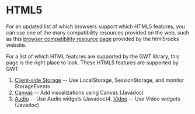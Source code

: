 HTML5
===

For an updated list of which browsers support which HTML5 features, you can use one of the many
compatibility resources provided on the web, such as this
[browser compatibility resource page](http://www.html5rocks.com/resources.html) provided by the
html5rocks website.

For a list of which HTML features are supported by the GWT library, this page is the right place
to look. These  HTML5 features are supported by GWT:

1.  [Client-side Storage](DevGuideHtml5Storage.html) -- Use LocalStorage, SessionStorage, and monitor StorageEvents
2.  [Canvas](/javadoc/latest/index.html?com/google/gwt/canvas/dom/client/package-summary.html) -- Add visualizations using Canvas (Javadoc)
3.  [Audio](/javadoc/latest/com/google/gwt/media/client/Audio.html) -- Use Audio widgets (Javadoc)4.  [Video](/javadoc/latest/com/google/gwt/media/client/Video.html) -- Use Video widgets (Javadoc)
